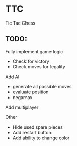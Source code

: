 <h1>TTC</h1>

<p>Tic Tac Chess</p>

<h2>TODO:</h2>

<p>Fully implement game logic</p>

<ul>
<li>Check for victory</li>
<li>Check moves for legality</li>
</ul>

<p>Add AI</p>

<ul>
<li>generate all possible moves</li>
<li>evaluate position</li>
<li>negamax</li>
</ul>

<p>Add multiplayer</p>

<p>Other</p>

<ul>
<li>Hide used spare pieces</li>
<li>Add restart button</li>
<li>Add ability to change color</li>
</ul>
